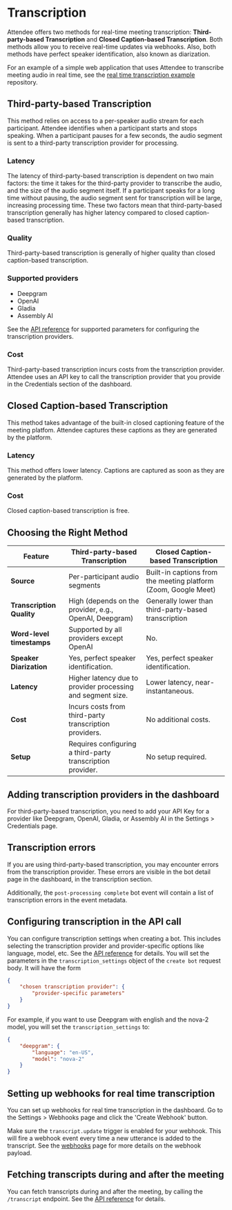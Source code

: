 # Transcription

Attendee offers two methods for real-time meeting transcription: **Third-party-based Transcription** and **Closed Caption-based Transcription**. Both methods allow you to receive real-time updates via webhooks. Also, both methods have perfect speaker identification, also known as diarization.

For an example of a simple web application that uses Attendee to transcribe meeting audio in real time, see the [real time transcription example](https://github.com/attendee-labs/realtime-transcription-example) repository.

## Third-party-based Transcription

This method relies on access to a per-speaker audio stream for each participant. Attendee identifies when a participant starts and stops speaking. When a participant pauses for a few seconds, the audio segment is sent to a third-party transcription provider for processing.

### Latency
The latency of third-party-based transcription is dependent on two main factors: the time it takes for the third-party provider to transcribe the audio, and the size of the audio segment itself. If a participant speaks for a long time without pausing, the audio segment sent for transcription will be large, increasing processing time. These two factors mean that third-party-based transcription generally has higher latency compared to closed caption-based transcription.

### Quality

Third-party-based transcription is generally of higher quality than closed caption-based transcription.

### Supported providers

- Deepgram
- OpenAI
- Gladia
- Assembly AI

See the [API reference](https://docs.attendee.dev/api-reference#tag/bots/POST/api/v1/bots) for supported parameters for configuring the transcription providers.

### Cost

Third-party-based transcription incurs costs from the transcription provider. Attendee uses an API key to call the transcription provider that you provide in the Credentials section of the dashboard.

## Closed Caption-based Transcription

This method takes advantage of the built-in closed captioning feature of the meeting platfom. Attendee captures these captions as they are generated by the platform.

### Latency
This method offers lower latency. Captions are captured as soon as they are generated by the platform.

### Cost

Closed caption-based transcription is free.


## Choosing the Right Method

| Feature                  | Third-party-based Transcription                                     | Closed Caption-based Transcription                              |
| ------------------------ | ------------------------------------------------------------- | --------------------------------------------------------------- |
| **Source**               | Per-participant audio segments                  | Built-in captions from the meeting platform (Zoom, Google Meet) |
| **Transcription Quality**| High (depends on the provider, e.g., OpenAI, Deepgram)        | Generally lower than third-party-based transcription
| **Word-level timestamps**| Supported by all providers except OpenAI                         | No.
| **Speaker Diarization**  | Yes, perfect speaker identification.                          | Yes, perfect speaker identification.                            |
| **Latency**              | Higher latency due to provider processing and segment size.     | Lower latency, near-instantaneous.                              |
| **Cost**                 | Incurs costs from third-party transcription providers.        | No additional costs.                     |
| **Setup**                | Requires configuring a third-party transcription provider.    | No setup required.                  |

## Adding transcription providers in the dashboard

For third-party-based transcription, you need to add your API Key for a provider like Deepgram, OpenAI, Gladia, or Assembly AI in the Settings > Credentials page.

## Transcription errors

If you are using third-party-based transcription, you may encounter errors from the transcription provider. These errors are visible in the bot detail page in the dashboard, in the transcription section.

Additionally, the `post-processing complete` bot event will contain a list of transcription errors in the event metadata.

## Configuring transcription in the API call

You can configure transcription settings when creating a bot. This includes selecting the transcription provider and provider-specific options like language, model, etc. See the [API reference](https://docs.attendee.dev/api-reference#tag/bots/POST/api/v1/bots) for details. You will set the parameters in the `transcription_settings` object of the `create bot` request body. It will have the form

```json
{
    "chosen transcription provider": {
        "provider-specific parameters"
    }
}
```

For example, if you want to use Deepgram with english and the nova-2 model, you will set the `transcription_settings` to:

```json
{
    "deepgram": {
        "language": "en-US",
        "model": "nova-2"
    }
}
```

## Setting up webhooks for real time transcription

You can set up webhooks for real time transcription in the dashboard. Go to the Settings > Webhooks page and click the 'Create Webhook' button.

Make sure the `transcript.update` trigger is enabled for your webhook. This will fire a webhook event every time a new utterance is added to the transcript. See the [webhooks](webhooks.md#payload-for-transcriptupdate-trigger) page for more details on the webhook payload.

## Fetching transcripts during and after the meeting

You can fetch transcripts during and after the meeting, by calling the `/transcript` endpoint. See the [API reference](https://docs.attendee.dev/api-reference#tag/bots/GET/api/v1/bots/{object_id}/transcript) for details.